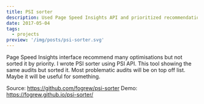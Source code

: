 ```yaml
---
title: PSI sorter
description: Used Page Speed Insights API and prioritized recommendations
date: 2017-05-04
tags:
  - projects
preview: '/img/posts/psi-sorter.svg'
---
```


Page Speed Insights interface recommend many optimisations but not sorted it by priority.
I wrote PSI sorter using PSI API. This tool showing the same audits but sorted it. Most problematic audits will be on top off list.
Maybe it will be useful for something.

Source: https://github.com/fogrew/psi-sorter
Demo: https://fogrew.github.io/psi-sorter/
